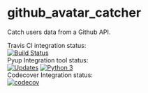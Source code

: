 # github_avatar_catcher
Catch users data from a Github API.

Travis CI integration status:\
[![Build Status](https://app.travis-ci.com/miguelangellus/github_avatar_catcher.svg?branch=main)](https://app.travis-ci.com/miguelangellus/github_avatar_catcher) \
Pyup Integration tool status:\
[![Updates](https://pyup.io/repos/github/miguelangellus/github_avatar_catcher/shield.svg)](https://pyup.io/repos/github/miguelangellus/github_avatar_catcher/) [![Python 3](https://pyup.io/repos/github/miguelangellus/github_avatar_catcher/python-3-shield.svg)](https://pyup.io/repos/github/miguelangellus/github_avatar_catcher/) \
Codecover Integration status:\
[![codecov](https://codecov.io/gh/miguelangellus/github_avatar_catcher/branch/main/graph/badge.svg?token=9QYAY17L94)](https://codecov.io/gh/miguelangellus/github_avatar_catcher)
